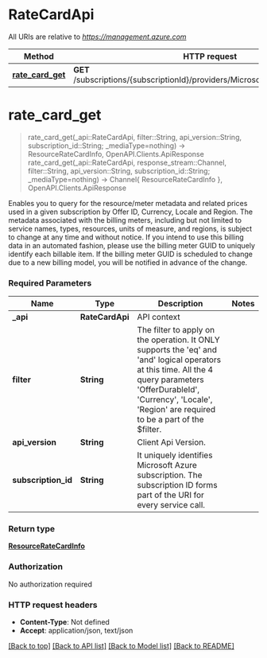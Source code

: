 # RateCardApi

All URIs are relative to *https://management.azure.com*

Method | HTTP request | Description
------------- | ------------- | -------------
[**rate_card_get**](RateCardApi.md#rate_card_get) | **GET** /subscriptions/{subscriptionId}/providers/Microsoft.Commerce/RateCard | 


# **rate_card_get**
> rate_card_get(_api::RateCardApi, filter::String, api_version::String, subscription_id::String; _mediaType=nothing) -> ResourceRateCardInfo, OpenAPI.Clients.ApiResponse <br/>
> rate_card_get(_api::RateCardApi, response_stream::Channel, filter::String, api_version::String, subscription_id::String; _mediaType=nothing) -> Channel{ ResourceRateCardInfo }, OpenAPI.Clients.ApiResponse



Enables you to query for the resource/meter metadata and related prices used in a given subscription by Offer ID, Currency, Locale and Region. The metadata associated with the billing meters, including but not limited to service names, types, resources, units of measure, and regions, is subject to change at any time and without notice. If you intend to use this billing data in an automated fashion, please use the billing meter GUID to uniquely identify each billable item. If the billing meter GUID is scheduled to change due to a new billing model, you will be notified in advance of the change. 

### Required Parameters

Name | Type | Description  | Notes
------------- | ------------- | ------------- | -------------
 **_api** | **RateCardApi** | API context | 
**filter** | **String** | The filter to apply on the operation. It ONLY supports the &#39;eq&#39; and &#39;and&#39; logical operators at this time. All the 4 query parameters &#39;OfferDurableId&#39;,  &#39;Currency&#39;, &#39;Locale&#39;, &#39;Region&#39; are required to be a part of the $filter. |
**api_version** | **String** | Client Api Version. |
**subscription_id** | **String** | It uniquely identifies Microsoft Azure subscription. The subscription ID forms part of the URI for every service call. |

### Return type

[**ResourceRateCardInfo**](ResourceRateCardInfo.md)

### Authorization

No authorization required

### HTTP request headers

 - **Content-Type**: Not defined
 - **Accept**: application/json, text/json

[[Back to top]](#) [[Back to API list]](../README.md#api-endpoints) [[Back to Model list]](../README.md#models) [[Back to README]](../README.md)

